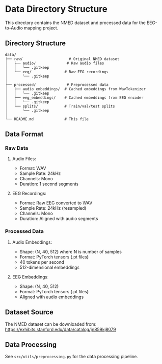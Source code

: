 # Data Directory Structure

This directory contains the NMED dataset and processed data for the EEG-to-Audio mapping project.

## Directory Structure

```
data/
├── raw/                     # Original NMED dataset
│   ├── audio/              # Raw audio files
│   │   └── .gitkeep
│   └── eeg/               # Raw EEG recordings
│       └── .gitkeep
│
├── processed/              # Preprocessed data
│   ├── audio_embeddings/  # Cached embeddings from WavTokenizer
│   │   └── .gitkeep
│   ├── eeg_embeddings/    # Cached embeddings from EEG encoder
│   │   └── .gitkeep
│   └── splits/            # Train/val/test splits
│       └── .gitkeep
│
└── README.md              # This file
```

## Data Format

### Raw Data

1. Audio Files:
   - Format: WAV
   - Sample Rate: 24kHz
   - Channels: Mono
   - Duration: 1 second segments

2. EEG Recordings:
   - Format: Raw EEG converted to WAV
   - Sample Rate: 24kHz (resampled)
   - Channels: Mono
   - Duration: Aligned with audio segments

### Processed Data

1. Audio Embeddings:
   - Shape: (N, 40, 512) where N is number of samples
   - Format: PyTorch tensors (.pt files)
   - 40 tokens per second
   - 512-dimensional embeddings

2. EEG Embeddings:
   - Shape: (N, 40, 512)
   - Format: PyTorch tensors (.pt files)
   - Aligned with audio embeddings

## Dataset Source

The NMED dataset can be downloaded from:
https://exhibits.stanford.edu/data/catalog/jn859kj8079

## Data Processing

See `src/utils/preprocessing.py` for the data processing pipeline. 